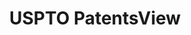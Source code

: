 ---
bigquery: https://console.cloud.google.com/bigquery?p=patents-public-data&d=patentsview&page=dataset
citation: Attribution should be given to PatentsView for use, distribution, or derivative
  works.
code: https://github.com/CSSIP-AIR/PatentsView-Code-Snippets/
contributors: USPTO
cost: None
description: 'PatentsView includes US patent data including raw data (summaries, applications,
  pregrant applications), disambugations of inventors and assignees, and inventor
  gender estimates.  Also foreign priority data, # of figures and sheets, and government
  interest statements.'
documentation: https://patentsview.org/query/builder-faqs
last_edit: Mon, 04 Apr 2022 19:02:57 GMT
location: https://patentsview.org/
maintained_by: USPTO
record_creation_timestamp: 12/2/2020 17:20:46
schema_fields: '[''name_first'', ''state'', ''deceased'', ''group_id'', ''subgroup'',
  ''date'', ''action_date'', ''disamb_inventor_id_20191231'', ''disamb_inventor_id_20170307'',
  ''patent_id'', ''dependent'', ''disamb_assignee_id_20191008'', ''term_disclaimer'',
  ''rule_47'', ''id'', ''reldocno'', ''disamb_assignee_id_20200630'', ''section_id'',
  ''uuid'', ''disamb_inventor_id_20190312'', ''fname'', ''doctype'', ''section'',
  ''location_id'', ''relkind'', ''length'', ''latlong'', ''number'', ''doc_type'',
  ''publication_number'', ''num_claims'', ''disamb_assignee_id_20191231'', ''filename'',
  ''rawinventor_id'', ''title'', ''latitude'', ''state_fips'', ''disclaimer_date'',
  ''disamb_assignee_id_20190312'', ''lawyer_id'', ''level_one'', ''citation_id'',
  ''organization'', ''country'', ''rel_id'', ''category_id'', ''field_id'', ''city'',
  ''male_flag'', ''field_title'', ''disamb_inventor_id_20190820'', ''level_three'',
  ''country_transformed'', ''applicant_type'', ''sequence'', ''abstract'', ''withdrawn'',
  ''term_extension'', ''symbol_position'', ''disamb_inventor_id_20171226'', ''male'',
  ''disamb_inventor_id_20181127'', ''subgroup_id'', ''_371_date'', ''organization_id'',
  ''classification_level'', ''subsection_id'', ''category'', ''disamb_assignee_id_20200331'',
  ''county'', ''gi_statement'', ''subclass'', ''disamb_assignee_id_20200929'', ''role'',
  ''type'', ''mainclass_id'', ''classification_data_source'', ''variety'', ''rawassignee_id'',
  ''level_two'', ''designation'', ''subcategory_id'', ''_102_date'', ''lname'', ''disamb_inventor_id_20171003'',
  ''contract_award_number'', ''kind'', ''status'', ''disamb_assignee_id_20190820'',
  ''num'', ''f371_date'', ''disamb_assignee_id_20181127'', ''classification_status'',
  ''disamb_inventor_id_20191008'', ''classification_value'', ''lapse_of_patent'',
  ''latin_name'', ''assignee_id'', ''num_sheets'', ''group'', ''application_id'',
  ''exemplary'', ''disamb_inventor_id_20170808'', ''name_last'', ''disamb_inventor_id_20200331'',
  ''county_fips'', ''term_grant'', ''ipc_version_indicator'', ''series_code'', ''num_figures'',
  ''main_group'', ''rawlocation_id'', ''disamb_inventor_id_20201229'', ''disamb_inventor_id_20180528'',
  ''inventor_id'', ''text'', ''name'', ''ipc_class'', ''f102_date'', ''disamb_inventor_id_20200630'',
  ''longitude'', ''attribution_status'', ''subclass_id'', ''sector_title'', ''disamb_inventor_id_20200929'']'
shortname: patentsview
tags:
- disambiguation
- United States
- gender
terms_of_use: Creative Commons Attribution 4.0 International License.
timeframe: 1963-1999
title: USPTO PatentsView
uuid: cf1780b1-e265-4e49-8d1d-83b9cfe0fd9a
---